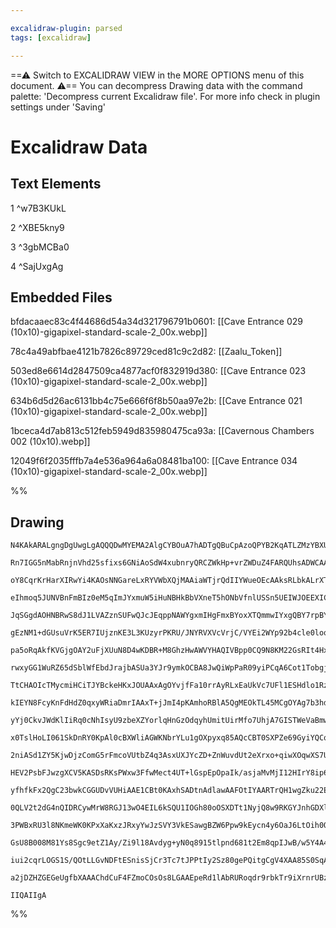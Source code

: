```yaml
---

excalidraw-plugin: parsed
tags: [excalidraw]

---
```

==⚠  Switch to EXCALIDRAW VIEW in the MORE OPTIONS menu of this document. ⚠== You can decompress Drawing data with the command palette: 'Decompress current Excalidraw file'. For more info check in plugin settings under 'Saving'


# Excalidraw Data

## Text Elements
1 ^w7B3KUkL

2 ^XBE5kny9

3 ^3gbMCBa0

4
 ^SajUxgAg

## Embedded Files
bfdacaaec83c4f44686d54a34d321796791b0601: [[Cave Entrance 029 (10x10)-gigapixel-standard-scale-2_00x.webp]]

78c4a49abfbae4121b7826c89729ced81c9c2d82: [[Zaalu_Token]]

503ed8e6614d2847509ca4877acf0f832919d380: [[Cave Entrance 023 (10x10)-gigapixel-standard-scale-2_00x.webp]]

634b6d5d26ac6131bb4c75e666f6f8b50aa97e2b: [[Cave Entrance 021 (10x10)-gigapixel-standard-scale-2_00x.webp]]

1bceca4d7ab813c512feb5949d835980475ca93a: [[Cavernous Chambers 002 (10x10).webp]]

12049f6f2035fffb7a4e536a964a6a08481ba100: [[Cave Entrance 034 (10x10)-gigapixel-standard-scale-2_00x.webp]]

%%
## Drawing
```compressed-json
N4KAkARALgngDgUwgLgAQQQDwMYEMA2AlgCYBOuA7hADTgQBuCpAzoQPYB2KqATLZMzYBXUtiRoIACyhQ4zZAHoFAc0JRJQgEYA6bGwC2CgF7N6hbEcK4OCtptbErHALRY8RMpWdx8Q1TdIEfARcZgRmBShcZQUebQBObR4aOiCEfQQOKGZuAG1wMFAwYogSblKADgBmAFV9GoBBABYU4shYRHLCfWikfhLMbgB2Cu0AVhGxqp4moYAGADYKirGA

Rn7IGG5nMabRnjnVhd25sfixs6GNiAoSdW4xubnryQRCZWkHp+vrZWDuZ4FARQUhsADWCAAwmx8GxSOUQdZmHBcIEsq0SppcNgwcpQUIOMRobD4RJERxkajMlAMZAAGaEfD4ADKsH+Ekk2I0gVpEGYIPBCAA6ndJNx1kC+QKIayYOz0IIPLz8R8OOEcmgJW0IGwUdg1FtNd9JfjCWrmBrUBwhEzrmEEMRuAseKsKtdGCx2FxNSN3UxWJwAHKcMTi

oY8CqrKrHarXIRwYi4KAOsNNGareLxRYVWbXQjMAAiaWTjrQdIIYWueOEcAAksRLbkALrXTTCQkAUWCGSyjZbkqIHDB3GttoHbBxKbQIKECGuDOC9fKq00YjwTWIQ1wmkjVWwax4dIQmjOTXixGqZwqc1mYzw8SquF5zHc4lQ+TaYC1bVWQP72sIQksHKAAtLYCgAX36IoSjKCRawAKxgAA1AsFjYQheQ6N9Sh6ZQ+klQY0GcA5tCqTMliaKpZiG

eIhmoq5JUNVBnFmBIz0eM5qImJYxmuW5iHuNBHkBbVXneT5hONbVfnlUSSn5UEIWJOEEXICkUTRGlW2xXFTSJGFVLJdTKS03kFxZNkcM5bBuQI7VFMFEVBLFTU7WlBBZXlPkYTKa4VUkc1LW/SBdWxA1xWkkp9KCkcbXwO0ECnVAFgfeI3UlD0A29VBVldP1PSDEM3yjTMnniBYqj4yV40TEtU3TY4bzGCoFjzQti2S8t8ErSVq3jes+1bdtiC7d

JqSGgdAOHNBRwS8dJ1LVAZznSUFwQJcJEqppNAWYgxmIHgFmxBYoxXTQmmwIYxgQBY7rpBY6QqE85lwXA6IQHhNGfV88iBL8Ni/P88yAoj0BAoxzPIDJNqteL3KTIRLQgRBCUA5ReWwUE4DiplIOgyU4PQQh5nwDgACla0hLD4Bw7pel5MHnCGVYhiSartWYi44kzCj4j2GYXXifjRS+eTIHEj4aSk8WIFkt9Zcc5TDNJdByVM6leSxHF+sJFTVe

gEzNM1+dGUsuVrK5ER7IUjznKE3L3KUzyrPKRU/JNYRVXVcVrjC/VYEi2WYp92b4cle0loqeIXQ5kosq9cUqgy7UE6KjhQzQBY0wOPKbzjBMk2S1m0yaVYxmOGY5mFwmOuCeqywrVbtX6usGzyf9MRGsae2yDvrkHGa4bHbVYUW7gVtNxclogTQ6UTPBcAQbBqmwJo6SaJolj23ZcGo4hplZiraJXRZDh+gg3w/H9Ad/NpO8gQDiGAiRcDmKHcBh

pa5oRqAkfKVGjgOAY2uFjXUuN8D4wKDBR+M8GhzHwAWVYHAQIVBpp0CQ9N8KM22GsRIt4HxDHojwa6NdOYPAWGRDMdEzznGuk8TeIsXJixeG8KWLDJTywBE7QU+s1JImNuiHSOt9J8OMgIqkQi1pmy8pbWy1tnx21Fm5COHlZFu18o6fyXtAqh0dpKf2EUjTBxGrFMOI8FJJSWlvcuVQCrZW4CQvgmV/RemDBnEqcweDkSqKsKijFtS1SLktEu6Y

rwxyGG1WuRZ65dSblWfEbdJrajbASUa3YJr9ymkOCBA8JwQiWpPaR09yiPCqA6Cot1TobgjLeau64KhEOxHSOYT1pjxAzAfa8F95TX2KCFIG98QbPzBnLZI85oYbW/uHByUQ/7I0AejTG2MIFQOKDA0oM8KBDAAEJVAANI1DBAAGXQThZMmBtKEW2FURY2hUojGzqlKqpxzjXGYkdNmkY7qtRaulKiUYmEOyqFUbQRDeaNNojwCqjS44SzYZJVAk

TtCHAOIcTMycmiHCiTJYBckeHKxJOUAAxAgOYvjfFa10rrAyRLxEaUkVc7UFl1ESHdlo1Rzt7auV4ASl2FsNFKm0X4XRFpfYGL1EY3KUVICt0Glk5lkzYY/0JqDcouAxjKlMXolVDkrEPBZjMc4kZ7GJzQJmU16dM65XLrsVYPA1jtRiQgBuqBuq9RSd3DJvYFUlCCa60JZdTpeOhWQkog9ckLQKRPUgs5rgXOlugVYypKAABUsCJogMm+cnAoDM

kIEYN8FcyKnFdHdZ0qxyWRiaDmrIAAxT+jJmI4pKAmhoRBlA5QgMEOkTL45MCgOYAg7b3hdqgOA0BubcCASYMqmZJQ4TvEAgQdNlzly8lwEIcdAAlcIBa3xFNHjOgAEgixNqwyJjDWYUQmM8AAaOyOxjDBBwGA8QzkIgzTgzU1FtB7AWDefmp1pg5jsUxcUPA4gTGWI8cMcwhhNDWHCm4yjUAgoSNHMq3j/HIcloi5Fex6K7GdHQ8uKcShcLQIrD

yYj0CkvJWdKlIiRq0cNhIsyU9zbeXZYorlqHnGzOdqyhUmitUirMfo7UhjA7GISTWeVaBmwTM/lMyNAE1WvyGGJs0Or50CH1WgNFDrWrLDA6nVxnAnSyzThwdx1r7UOsquVMzsE64uriT1ZuXc0k90yYph+EB/XFwQ41NY4LkMRvMfNUe+TkqHtbV+iQ4yTRpsS+gZLzLc35sLRQ+5ExQ3hgrnMFY5H6S5obfoJtTp40ZpHZ28oPa+2QA9IO9wdW

x0TslHoLI061SkDnRY0KpAl0cBXWliAGWKNbrYLu1gOXpyxq85AQcCBT0SXPZe69GyiYQCqMoTQABZSEOy34frJF+64YMZijErf4s+jTs4hQgMxZwVQEN/orrB5YxxZiLCBTy254wxgOvtfB2Y5cY6lakGe4YlC1hl1ZhmFqlbqI/DxQrPlrH6MUuzZKbWekWMq34QyjjxSuM4R43y7lji+XCZ8kKz24m9FPek8xStss5Xt388pr+anYIafQLgBo

2niASd1ZY5KjwDjzComG5rFmcoVUtbZ4q3AsxUXJYcZD+ZnWuvdUt2eXrxo+qiwXOqwXS7UJmACge00+fLdi4UxbNW10SCqCmigq7M3u9rXm/duWFhEPtZixpexyI1rWuVxt+Bm0u6gO1hrCBe28ha0O/ACeySde1N1qIM7+vTMGzqYb/gxuu/QD7zh03Zv+4W3G7Jq2Yeak28UKC0Db3lGOZCGod79BFnJmd4meEbaQCZmXRIlUcwsz8dnclEfy

HEV2PsbFJwzgXCV5KASDsRKsPWxw3FfwMect4UT+lGspEpOpaIk/asjaMvMjI12HIrY8ip6hp7St+XcdE8K72YqVFSclRk2lRMTSTFz0z5AM1QFmGjGV3FCOGVzszfBoj8S3lojN2CQajTHKkiV8SdU6iWn1zkwGi53fAC1SU7G9T7m52ySHnFwd3HlrwN3WlhizQODPAejpAOCqjpB4M0C3CaAQCmGOgqiaFwGOmKz2BXFwHZx6Svn+gGTvmKAC

yfhfkFx2QgC23bwkCGGUDvVUHiAAE1CBt0KAxhSADtnAdlawAAFOtIYAARTrQH1wgZku22EgzmHGDuk4hBRGDewuHeXcLoiSBR0iSzGzkQwCRKE3x5WvD/SWAdXIgSKmHXzEkbxtUSAjG8WB35jykiS3jRwP24SP0JSMhv3YxNjx0v0JzpXKJJ0qOZQfwFSf3kRfxKOFDf1p0fxEwZ21ACgkxZ0ALZxlQgBDj/2HmiwlxCRWEK28SWFgM1G8Sexs

0QLV2t2dG4nQIDRCywMrW8RGJ13wO4EIL6kSQU1IOGh80oOSXDTt1NyjQ8w9RKGYJnhGDXlwDPG3DpCxAQDLhdD4IqCOhXjomhTEAvFWGwHiGwB4AvEmwEF+kU3+mcAUOBlVRGXVWph51U3uNmURgWUyCARAS6xWSi00IAhnmZFwAQhqEwGUAaCJO1Gwk/TXTcOIlZkoQ6Xoh+VzhISIUCOIixTZiIT+KmHtXmHJX+24EByqgAxCwuGmEWF9ElDw

3PWBxRU3l8NKmeWK0KPxXaKxzJRxyYwJzSVY3VkESawgBZW6Ppw9kEycn4y6OaJ6LtOih0QGL9iGKDiIKSV9XpCVQL0mMfgFzlgLBFzAML0jnFFamOHDCISiPl0KhyjLgQNV01FOlahIVZgTNKDcz13iTxyN17ktDoMC0Lm2NLlzijDCNtxyRxPDUdxjTr0ZPGyaAAB0uB/JUsy8IB2zOzI8shssi1KFfEsyEMzg/E19kM6Qo9KsY9qtJQ20O0u1

GsU8B008M81Ys8Sgc9etZ1Ay/Zi9l18Avdyg+yN0q8915tlpnd681t2Em8qpIJwB/w5Y4A4BWQi5uAYJoBXgMhyhExSBhx+gGBCAEAKATtmNTTr8IBiUeD4K6QMQIBsARAtJaxkx9BWRnYDSGNKUQKULSA0KMLIKTS9YYLzS798LULqR0L0g60miv9ejIACKiL0gsKHTmFDMqLCKaKML2KZQbTKcChkLqKshaL9Bt13TmduLWL9AAB5L02TYSli3

iui2cqrLOGS1S/QOtLLGvNDFtESnisSjCr3Tc7tJPPtIy2Sz80gePQitgCgV4XAA85S0SqAcSjsQkBoBypykIGeVEUEKgLSky9IHyoK1NWmcofSJCl8UEJkO9A1RILxcidKIDV0F0ECuKmEfAAw4YF0cYeiRpPxKqX7cjCAIwNgAwb8zKAgWccUFFc4LMCoa9ay7SyS0AvRUYkaJCvEEgIcxxeSCAPq4gVkBAHGYSECkag7NgZ+Ly7cYIAggskoE

a2jDZHZGEGeUgfbXAAAChdCuF4FZmoCOsOs8LGAAEpeRd1lAbRURoqdr9rbkTr9iXrnrUBzqrrWqVLByPIFLB1OASz50rTJld0gJhtgEartRMgFq4tbzs8iAJqbzmyShRt/zGC/Yt0VsmyEBWq7AEJl5shmRRs4AZq5rRtNBFrjjlrIBsRB1GBU0qr8AobW0oq2U0hsAAb+zs8kZx19BIqMEJi8kGC3UabltQh49ObCAGambVkW9wBW96RGRwhvy

IIQAIIgA
```
%%